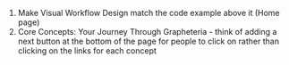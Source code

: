 1. Make Visual Workflow Design match the code example above it (Home page)
3. Core Concepts: Your Journey Through Grapheteria - think of adding a next button at the bottom of the page for people to click on rather than clicking on the links for each concept
